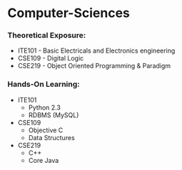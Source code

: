 # Computer-Sciences

### Theoretical Exposure:

* ITE101 - Basic Electricals and Electronics engineering
* CSE109 - Digital Logic
* CSE219 - Object Oriented Programming & Paradigm

### Hands-On Learning:

* ITE101
  - Python 2.3
  - RDBMS (MySQL)
* CSE109
  - Objective C
  - Data Structures
* CSE219
  - C++
  - Core Java
